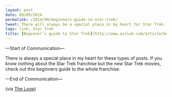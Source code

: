```yaml
---
layout: post
date: 09/09/2014
permalink: /2014/09/beginners-guide-to-star-trek/
tweet: There will always be a special place in my heart for Star Trek.
tags: link, Star Trek
title: [Beginner’s guide to Star Trek](http://www.avclub.com/article/beam-me-beginners-guide-star-trek-franchise-207976)
---
```


<p>&#8212;Start of Communication&#8212;</p>

<p>There is always a special place in my heart for these types of posts. If you know nothing about the Star Trek franchise but the new Star Trek movies, check out this beginners guide to the whole franchise.</p>

<p>&#8212;End of Communication&#8212;</p>

<p>(via <a href="http://www.loopinsight.com/2014/09/01/beam-me-up-a-beginners-guide-to-the-star-trek-franchise/">The Loop</a>)</p>